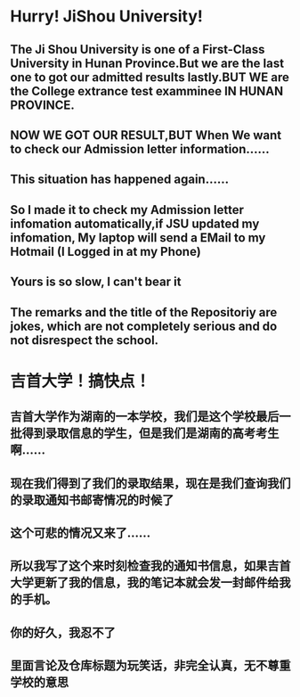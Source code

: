 # Hurry! JiShou University!
## The Ji Shou University is one of a First-Class University in Hunan Province.But we are the last one to got our admitted results lastly.BUT WE are the College extrance test examminee IN HUNAN PROVINCE. 
## NOW WE GOT OUR RESULT,BUT When We want to check our Admission letter information……
## This situation has happened again……
## So I made it to check my Admission letter infomation automatically,if JSU updated my infomation, My laptop will send a EMail to my Hotmail (I Logged in at my Phone)
## **Yours is so slow, I can't bear it**
## **The remarks and the title of the Repositoriy are jokes, which are not completely serious and do not disrespect the school.**
# 吉首大学！搞快点！
## 吉首大学作为湖南的一本学校，我们是这个学校最后一批得到录取信息的学生，但是我们是湖南的高考考生啊……
## 现在我们得到了我们的录取结果，现在是我们查询我们的录取通知书邮寄情况的时候了
## 这个可悲的情况又来了……
## 所以我写了这个来时刻检查我的通知书信息，如果吉首大学更新了我的信息，我的笔记本就会发一封邮件给我的手机。
## **你的好久，我忍不了**
## **里面言论及仓库标题为玩笑话，非完全认真，无不尊重学校的意思**
